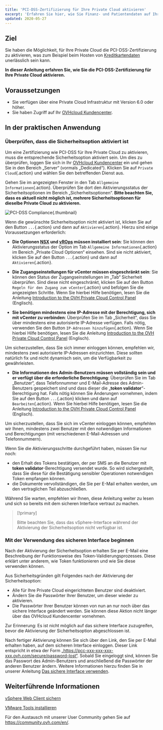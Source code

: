 ```yaml
---
title: 'PCI-DSS-Zertifizierung für Ihre Private Cloud aktivieren'
excerpt: 'Erfahren Sie hier, wie Sie Finanz- und Patientendaten auf Ihrer Hosted Private Cloud Infrastruktur hosten'
updated: 2020-05-27
---
```


## Ziel

Sie haben die Möglichkeit, für Ihre Private Cloud die PCI-DSS-Zertifizierung zu aktivieren, was zum Beispiel beim Hosten von [Kreditkartendaten](https://www.ovh.de/private-cloud/payment-infrastructure/pci-dss.xml) unerlässlich sein kann.

**In dieser Anleitung erfahren Sie, wie Sie die PCI-DSS-Zertifizierung für Ihre Private Cloud aktivieren.**

## Voraussetzungen

- Sie verfügen über eine Private Cloud Infrastruktur mit Version 6.0 oder höher.
- Sie haben Zugriff auf Ihr [OVHcloud Kundencenter](https://www.ovh.com/auth/?action=gotomanager&from=https://www.ovh.de/&ovhSubsidiary=de).

## In der praktischen Anwendung

### Überprüfen, dass die Sicherheitsoption aktiviert ist

Um eine Zertifizierung wie PCI-DSS für Ihre Private Cloud zu aktivieren, muss die entsprechende Sicherheitsoption aktiviert sein. Um dies zu überprüfen, loggen Sie sich in Ihr [OVHcloud Kundencenter](https://www.ovh.com/auth/?action=gotomanager&from=https://www.ovh.de/&ovhSubsidiary=de) ein und gehen Sie in den Bereich „Server“ (vormals „Dedicated“). Klicken Sie auf `Private Cloud`{.action} und wählen Sie den betreffenden Dienst aus. 

Gehen Sie im angezeigten Fenster in den Tab `Allgemeine Informationen`{.action}. Überprüfen Sie dort den Aktivierungsstatus der Sicherheitsoptionen im Bereich „Sicherheitsoptionen“. **Bitte beachten Sie, dass es aktuell nicht möglich ist, mehrere Sicherheitsoptionen für dieselbe Private Cloud zu aktivieren.**

![PCI-DSS Compliance](HomeSDDCManager.PNG){.thumbnail}

Wenn die gewünschte Sicherheitsoption nicht aktiviert ist, klicken Sie auf den Button `...`{.action} und dann auf `Aktivieren`{.action}. Hierzu sind einige Voraussetzungen erforderlich:

- **Die Optionen [NSX](https://www.ovh.de/private-cloud/optionen/nsx.xml) und [vROps](https://www.ovh.de/private-cloud/optionen/vrops.xml) müssen installiert sein**: Sie können den Aktivierungsstatus der Option im Tab `Allgemeine Informationen`{.action} im Bereich „Private Cloud Optionen“ einsehen. Sind sie nicht aktiviert, klicken Sie auf den Button `...`{.action} und dann auf `Aktivieren`{.action}.

- **Die Zugangseinstellungen für vCenter müssen eingeschränkt sein**: Sie können den Status der Zugangseinstellungen im „Tab“ Sicherheit überprüfen. Sind diese nicht eingeschränkt, klicken Sie auf den Button `Regeln für den Zugang zum vCenter`{.action} und befolgen Sie die angezeigten Schritte. Wenn Sie hierbei Hilfe benötigen, lesen Sie die Anleitung [Introduction to the OVH Private Cloud Control Panel](manager_ovh_private_cloud#security.) (Englisch).

- **Sie benötigen mindestens eine IP-Adresse mit der Berechtigung, sich mit vCenter zu verbinden**: Überprüfen Sie im Tab „Sicherheit“, dass Sie über mindestens eine autorisierte IP-Adresse verfügen. Falls nötig, verwenden Sie den Button `IP-Adressen hinzufügen`{.action}. Wenn Sie hierbei Hilfe benötigen, lesen Sie die Anleitung [Introduction to the OVH Private Cloud Control Panel](manager_ovh_private_cloud#security.) (Englisch).

Um sicherzustellen, dass Sie sich immer einloggen können, empfehlen wir, mindestens zwei autorisierte IP-Adressen einzurichten. Diese sollten natürlich fix und nicht dynamisch sein, um die Verfügbarkeit zu gewährleisten.

- **Die Informationen des Admin-Benutzers müssen vollständig sein und er verfügt über die erforderliche Berechtigung**: Überprüfen Sie im Tab „Benutzer“, dass Telefonnummer und E-Mail-Adresse des Admin-Benutzers gespeichert sind und dass dieser die „**token validator**“-Berechtigung hat. Falls nötig können Sie Änderungen vornehmen, indem Sie auf den Button `...`{.action} klicken und dann auf `Bearbeiten`{.action}. Wenn Sie hierbei Hilfe benötigen, lesen Sie die Anleitung [Introduction to the OVH Private Cloud Control Panel](manager_ovh_private_cloud#users.) (Englisch).

Um sicherzustellen, dass Sie sich im vCenter einloggen können, empfehlen wir Ihnen, mindestens zwei Benutzer mit den notwendigen Informationen und Berechtigungen (mit verschiedenen E-Mail-Adressen und Telefonnummern).

Wenn Sie die Aktivierungsschritte durchgeführt haben, müssen Sie nur noch:

- den Erhalt des Tokens bestätigen, der per SMS an die Benutzer mit **token validator**-Berechtigung versendet wurde. So wird sichergestellt, dass Sie diese für die Bestätigung sensibler Operationen notwendigen Token empfangen können.
- die Dokumente vervollständigen, die Sie per E-Mail erhalten werden, um den vertraglichen Teil abzuschließen. 

Während Sie warten, empfehlen wir Ihnen, diese Anleitung weiter zu lesen und sich so bereits mit dem sicheren Interface vertraut zu machen. 

> [!primary]
>
> Bitte beachten Sie, dass das vSphere-Interface während der Aktivierung der Sicherheitsoption nicht verfügbar ist.
>

### Mit der Verwendung des sicheren Interface beginnen

Nach der Aktivierung der Sicherheitsoption erhalten Sie per E-Mail eine Beschreibung der Funktionsweise des Token-Validierungsprozesses. Diese erklärt unter anderem, wie Token funktionieren und wie Sie diese verwenden können. 

Aus Sicherheitsgründen gilt Folgendes nach der Aktivierung der Sicherheitsoption:

- Alle für Ihre Private Cloud eingerichteten Benutzer sind deaktiviert.
- Ändern Sie die Passwörter Ihrer Benutzer, um dieser wieder zu aktivieren.
- Die Passwörter Ihrer Benutzer können von nun an nur noch über das sichere Interface geändert werden. Sie können diese Aktion nicht länger über das OVHcloud Kundencenter vornehmen. 

Zur Erinnerung: Es ist nicht möglich auf das sichere Interface zuzugreifen, bevor die Aktivierung der Sicherheitsoption abgeschlossen ist.

Nach fertiger Aktivierung können Sie sich über den Link, den Sie per E-Mail erhalten haben, auf dem sicheren Interface einloggen. Dieser Link entspricht in etwa der Form „https://pcc-xxx-xxx-xxx-xxx.ovh.com/secure/password-lost“. Sobald Sie eingeloggt sind, können Sie das Passwort des Admin-Benutzers und anschließend die Passwörter der anderen Benutzer ändern. Weitere Informationen hierzu finden Sie in unserer Anleitung [Das sichere Interface verwenden](interface-secure1.).

## Weiterführende Informationen

[vSphere Web Client sichern](vsphere_access_security_advices1.)

[VMware Tools installieren](vmware_tools_install2.)

Für den Austausch mit unserer User Community gehen Sie auf <https://community.ovh.com/en/>.
